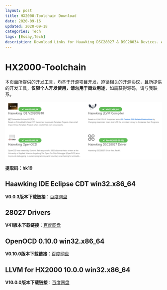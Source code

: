 ```yaml
---
layout: post
title: HX2000-Toolchain Download
date: 2020-09-16
updated: 2020-09-18
categories: Tech
tags: [Essay,Tech]
description: Download Links for Haawking DSC28027 & DSC28034 Devices. All Softwares are Developped Based Open Source Projects, And Just for Personal Usage.
---
```


# HX2000-Toolchain



本页面所提供的开发工具，均基于开源项目开发，遵循相关的开源协议，且所提供的开发工具，**仅限个人开发使用，请勿用于商业用途**，如需获得源码，请与我联系。

![HX2000 Toolchain](https://github.com/JunningWu/junningwu.github.io/raw/master/_posts/pics/haawking-toolchain.png)


**提取码：hk19**

## Haawking IDE Eclipse CDT win32.x86_64

**V0.0.3版本下载链接**：[百度网盘](https://pan.baidu.com/s/1b05iN8j3W28yOyKgzYbyyA)


## 28027 Drivers

**V41版本下载链接**：[百度网盘](https://pan.baidu.com/s/1GyUR4qqmns_3jP6IHx3eKw)

## OpenOCD 0.10.0 win32.x86_64

**V0.10.0版本下载链接**：[百度网盘](https://pan.baidu.com/s/1TMm10h9cniq4gM8KAXJdKQ)

## LLVM for HX2000 10.0.0 win32.x86_64

**V10.0.0版本下载链接**：[百度网盘](https://pan.baidu.com/s/1MR7Y_hxXh4Qov2MM7Bg0Fw)
